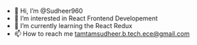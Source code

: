 - 👋 Hi, I’m @Sudheer960
- 👀 I’m interested in React Frontend Developement
- 🌱 I’m currently learning the React Redux
- 📫 How to reach me tamtamsudheer.b.tech.ece@gmail.com

<!---
Sudheer960/Sudheer960 is a ✨ special ✨ repository because its `README.md` (this file) appears on your GitHub profile.
You can click the Preview link to take a look at your changes.
--->
